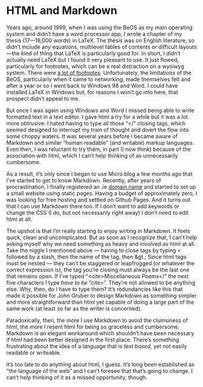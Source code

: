 # HTML and Markdown

Years ago, around 1999, when I was using the BeOS as my main operating system and didn’t have a word processor app, I wrote a chapter of my thesis (17—18,000 words) in LaTeX. The thesis was on English literature, so didn’t include any equations, multilevel tables of contents or difficult layouts—the kind of thing that LaTeX is particularly good for. In short, I didn’t actually need LaTeX but I found it very pleasant to use. It just flowed, particularly for footnotes, which can be a real distraction on a wysiwyg system. There were [a lot of footnotes](https://artkavanagh.micro.blog/2018/11/15/how-i-came.html). Unfortunately, the limitations of the BeOS, particularly when it came to networking, made themselves felt and after a year or so I went back to Windows 98 and Word. I could have installed LaTeX in Windows but, for reasons I won’t go into here, that prospect didn’t appeal to me.

But once I was again using Windows and Word I missed being able to write formatted text in a text editor. I gave html a try for a while but it was a lot more obtrusive: I hated having to type all those “&lt;/“ closing tags, which seemed designed to interrupt my train of thought and divert the flow into some choppy waters. It was several years before I became aware of Markdown and similar “human readable” (and writable) markup languages. Even then, I was reluctant to try them, in part (I now think) because of the association with html, which I can’t help thinking of as unnecessarily cumbersome.

As a result, it’s only since I began to use Micro.blog a few months ago that I’ve started to get to know Markdown. Recently, after years of procrastination, I finally registered an .ie [domain name](https://www.artkavanagh.ie) and started to set up a small website using static pages. Having a budget of approximately zero, I was looking for free hosting and settled on Github Pages. And it turns out that I can use Markdown there too. If I don’t want to add keywords or change the CSS (I do, but not necessarily right away) I don’t need to edit html at all.

The upshot is that I’m really starting to enjoy writing in Markdown. It feels quick, clean and uncomplicated. But as soon as I recognize that, I can’t help asking myself why we need something as heavy and involved as html at all. Take the niggle I mentioned above — having to close tags by typing &lt; followed by a slash, then the name of the tag, then &gt.; Since html tags must be nested — they can’t be staggered or leapfrogged (or whatever the correct expression is), the tag you’re closing must always be the last one that remains open. If I’ve typed &ldquo;&lt;cite&gt;Miscellaneous Poems&lt;/&rdquo; the next five characters I type _have to be_ “cite&gt;”. They’re not allowed to be anything else. Why, then, do I have to type them? It’s redundancies like this that made it possible for John Gruber to design Markdown as something simpler and more straightforward than html yet capable of doing a large part of the same work (at least so far as the writer is concerned).

Paradoxically, then, the more I use Markdown to avoid the clumsiness of html, the more I resent html for being so graceless and cumbersome. Markdown is an elegant workaround which shouldn’t have been necessary if html had been better designed in the first place. There’s something frustrating about the idea of a language that is _text based_, yet not easily readable or writeable.

It’s too late to do anything about html, I guess. It’s long been established as “the language of the web” and I can’t foresee that that’s going to change. I can’t help thinking of it as a missed opportunity, though.
